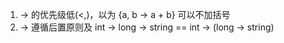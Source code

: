1. -> 的优先级低(<,)，以为 {a, b -> a + b} 可以不加括号 
2. -> 遵循后置原则及 int -> long -> string == int -> (long -> string)